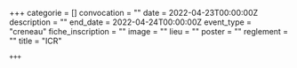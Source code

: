 +++
    categorie = []
    convocation = ""
    date = 2022-04-23T00:00:00Z
    description = ""
    end_date = 2022-04-24T00:00:00Z
    event_type = "creneau"
    fiche_inscription = ""
    image = ""
    lieu = ""
    poster = ""
    reglement = ""
    title = "ICR"
    
    +++
            